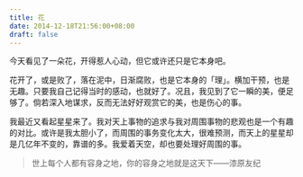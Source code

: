 ```yaml
---
title: 花
date: 2014-12-18T21:56:00+08:00
draft: false
---
```


今天看见了一朵花，开得惹人心动，但它或许还只是它本身吧。
<!-- PELICAN_END_SUMMARY -->
花开了，或是败了，落在泥中，日渐腐败，也是它本身的「理」。横加干预，也是无趣。只要我自己记得当时的感动，也就好了。况且，我见到了它一瞬的美，便足够了。倘若深入地谋求，反而无法好好观赏它的美，也是伤心的事。

我最近又看起星星来了。我对天上事物的追求与我对周围事物的悲观也是一个有趣的对比。或许是我太胆小了，而周围的事务变化太大，很难预测，而天上的星星却是几亿年不变的，靠谱的多。我爱着天空，却也要处理好周围的事。

>世上每个人都有容身之地，你的容身之地就是这天下——漆原友纪

